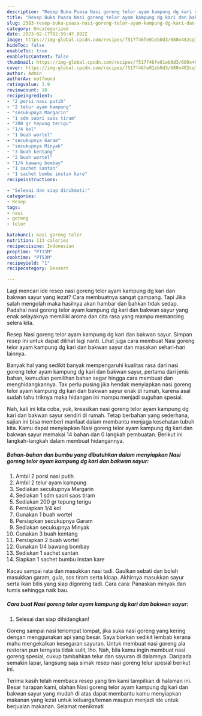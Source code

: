 ```yaml
---
description: "Resep Buka Puasa Nasi goreng telor ayam kampung dg kari dan bakwan sayur, Lezat"
title: "Resep Buka Puasa Nasi goreng telor ayam kampung dg kari dan bakwan sayur, Lezat"
slug: 2583-resep-buka-puasa-nasi-goreng-telor-ayam-kampung-dg-kari-dan-bakwan-sayur-lezat
category: Uncategorized
date: 2023-02-17T02:59:47.892Z
image: https://img-global.cpcdn.com/recipes/f517f46fe01eb0d3/680x482cq70/nasi-goreng-telor-ayam-kampung-dg-kari-dan-bakwan-sayur-foto-resep-utama.jpg
hideToc: false
enableToc: true
enableTocContent: false
thumbnail: https://img-global.cpcdn.com/recipes/f517f46fe01eb0d3/680x482cq70/nasi-goreng-telor-ayam-kampung-dg-kari-dan-bakwan-sayur-foto-resep-utama.jpg
cover: https://img-global.cpcdn.com/recipes/f517f46fe01eb0d3/680x482cq70/nasi-goreng-telor-ayam-kampung-dg-kari-dan-bakwan-sayur-foto-resep-utama.jpg
author: Admin
authorAv: notfound
ratingvalue: 3.9
reviewcount: 10
recipeingredient:
- "2 porsi nasi putih"
- "2 telur ayam kampung"
- "secukupnya Margarin"
- "1 sdm saori saos tiram"
- "200 gr tepung terigu"
- "1/4 kol"
- "1 buah wortel"
- "secukupnya Garam"
- "secukupnya Minyak"
- "3 buah kentang"
- "2 buah wortel"
- "1/4 bawang bombay"
- "1 sachet santan"
- "1 sachet bumbu instan kare"
recipeinstructions:

- "Selesai dan siap dinikmati!"
categories:
- Resep
tags:
- nasi
- goreng
- telor

katakunci: nasi goreng telor 
nutrition: 113 calories
recipecuisine: Indonesian
preptime: "PT15M"
cooktime: "PT53M"
recipeyield: "1"
recipecategory: Dessert

---
```



Lagi mencari ide resep nasi goreng telor ayam kampung dg kari dan bakwan sayur yang lezat? Cara membuatnya sangat gampang. Tapi Jika salah mengolah maka hasilnya akan hambar dan bahkan tidak sedap. Padahal nasi goreng telor ayam kampung dg kari dan bakwan sayur yang enak selayaknya memiliki aroma dan cita rasa yang mampu memancing selera kita.


Resep Nasi goreng telor ayam kampung dg kari dan bakwan sayur. Simpan resep ini untuk dapat dilihat lagi nanti. Lihat juga cara membuat Nasi goreng telor ayam kampung dg kari dan bakwan sayur dan masakan sehari-hari lainnya.

Banyak hal yang sedikit banyak mempengaruhi kualitas rasa dari nasi goreng telor ayam kampung dg kari dan bakwan sayur, pertama dari jenis bahan, kemudian pemilihan bahan segar hingga cara membuat dan menghidangkannya. Tak perlu pusing jika hendak menyiapkan nasi goreng telor ayam kampung dg kari dan bakwan sayur enak di rumah, karena asal sudah tahu triknya maka hidangan ini mampu menjadi suguhan spesial.


Nah, kali ini kita coba, yuk, kreasikan nasi goreng telor ayam kampung dg kari dan bakwan sayur sendiri di rumah. Tetap berbahan yang sederhana, sajian ini bisa memberi manfaat dalam membantu menjaga kesehatan tubuh kita. Kamu dapat menyiapkan Nasi goreng telor ayam kampung dg kari dan bakwan sayur memakai 14 bahan dan 0 langkah pembuatan. Berikut ini langkah-langkah dalam membuat hidangannya.

<!--inarticleads1-->

##### Bahan-bahan dan bumbu yang dibutuhkan dalam menyiapkan Nasi goreng telor ayam kampung dg kari dan bakwan sayur:

1. Ambil 2 porsi nasi putih
1. Ambil 2 telur ayam kampung
1. Sediakan secukupnya Margarin
1. Sediakan 1 sdm saori saos tiram
1. Sediakan 200 gr tepung terigu
1. Persiapkan 1/4 kol
1. Gunakan 1 buah wortel
1. Persiapkan secukupnya Garam
1. Sediakan secukupnya Minyak
1. Gunakan 3 buah kentang
1. Persiapkan 2 buah wortel
1. Gunakan 1/4 bawang bombay
1. Sediakan 1 sachet santan
1. Siapkan 1 sachet bumbu instan kare


Kacau sampai rata dan masukkan nasi tadi. Gaulkan sebati dan boleh masukkan garam, gula, sos tiram serta kicap. Akhirnya masukkan sayur serta ikan bilis yang siap digoreng tadi. Cara cara: Panaskan minyak dan tumis sehingga naik bau. 

<!--inarticleads2-->

##### Cara buat Nasi goreng telor ayam kampung dg kari dan bakwan sayur:


1. Selesai dan siap dihidangkan!

Goreng sampai nasi terlompat lompat, jika suka nasi goreng yang kering dengan menggunakan api yang besar. Saya biarkan sedikit lembab kerana mahu mengekalkan kesegaran sayuran. Untuk membuat nasi goreng ala restoran pun ternyata tidak sulit, lho. Nah, bila kamu ingin membuat nasi goreng spesial, cukup tambahkan telur dan sayuran di dalamnya. Daripada semakin lapar, langsung saja simak resep nasi goreng telur spesial berikut ini. 

Terima kasih telah membaca resep yang tim kami tampilkan di halaman ini. Besar harapan kami, olahan Nasi goreng telor ayam kampung dg kari dan bakwan sayur yang mudah di atas dapat membantu kamu menyiapkan makanan yang lezat untuk keluarga/teman maupun menjadi ide untuk berjualan makanan. Selamat menikmati
